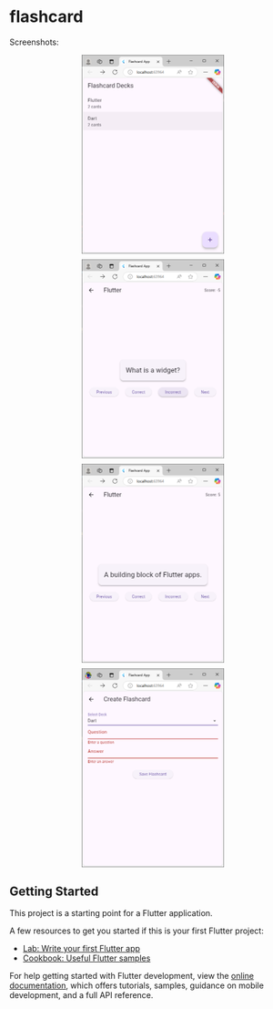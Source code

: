 # flashcard

Screenshots:

<div style="display:flex; flex-wrap: wrap; gap: 10px;justify-content: center;">
<img src="./assets/img_1.png" width="250">
<img src="./assets/img_2.png" width="250">
<img src="./assets/img_3.png" width="250">
<img src="./assets/img_4.png" width="250">

</div>

## Getting Started

This project is a starting point for a Flutter application.

A few resources to get you started if this is your first Flutter project:

- [Lab: Write your first Flutter app](https://docs.flutter.dev/get-started/codelab)
- [Cookbook: Useful Flutter samples](https://docs.flutter.dev/cookbook)

For help getting started with Flutter development, view the
[online documentation](https://docs.flutter.dev/), which offers tutorials,
samples, guidance on mobile development, and a full API reference.

